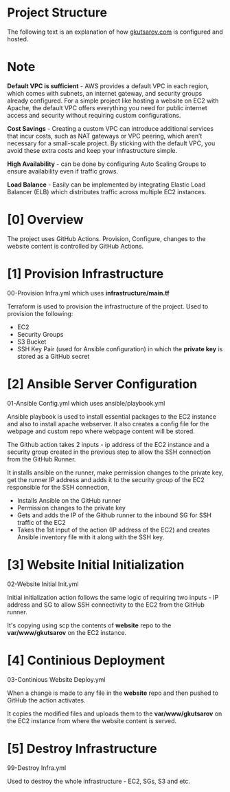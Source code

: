 # Project Structure

The following text is an explanation of how [gkutsarov.com](https://gkutsarov.com) is configured and hosted.

# Note

**Default VPC is sufficient** - AWS provides a default VPC in each region, which comes with subnets, an internet gateway, and security groups already configured. For a simple project like hosting a website on EC2 with Apache, the default VPC offers everything you need for public internet access and security without requiring custom configurations.

**Cost Savings** - Creating a custom VPC can introduce additional services that incur costs, such as NAT gateways or VPC peering, which aren’t necessary for a small-scale project. By sticking with the default VPC, you avoid these extra costs and keep your infrastructure simple.

**High Availability** - can be done by configuring Auto Scaling Groups to ensure availability even if traffic grows.

**Load Balance** - Easily can be implemented by integrating Elastic Load Balancer (ELB) which distributes traffic across multiple EC2 instances.

# [0] Overview

The project uses GitHub Actions. Provision, Configure, changes to the website content is controlled by GitHub Actions.

# [1] Provision Infrastructure

00-Provision Infra.yml which uses **infrastructure/main.tf**

Terraform is used to provision the infrastructure of the project. Used to provision the following:
- EC2
- Security Groups
- S3 Bucket
- SSH Key Pair (used for Ansible configuration) in which the **private key** is stored as a GitHub secret



# [2] Ansible Server Configuration

01-Ansible Config.yml which uses ansible/playbook.yml

Ansible playbook is used to install essential packages to the EC2 instance and also to install apache webserver. It also creates a config file for the webpage and custom repo where webpage content will be stored. 

The Github action takes 2 inputs - ip address of the EC2 instance and a security group created in the previous step to allow the SSH connection from the GitHub Runner.

It installs ansible on the runner, make permission changes to the private key, get the runner IP address and adds it to the security group of the EC2 responsible for the SSH connection, 

- Installs Ansible on the GitHub runner
- Permission changes to the private key
- Gets and adds the IP of the Github runner to the inbound SG for SSH traffic of the EC2
- Takes the 1st input of the action (IP address of the EC2) and creates Ansible inventory file with it along with the SSH key.

# [3] Website Initial Initialization 

02-Website Initial Init.yml

Initial initialization action follows the same logic of requiring two inputs - IP address and SG to allow SSH connectivity to the EC2 from the GitHub runner.

It's copying using scp the contents of **website** repo to the **var/www/gkutsarov** on the EC2 instance.

# [4] Continious Deployment

03-Continious Website Deploy.yml

When a change is made to any file in the **website** repo and then pushed to GitHub the action activates.

It copies the modified files and uploads them to the **var/www/gkutsarov** on the EC2 instance from where the website content is served.

# [5] Destroy Infrastructure

99-Destroy Infra.yml

Used to destroy the whole infrastructure - EC2, SGs, S3 and etc.






